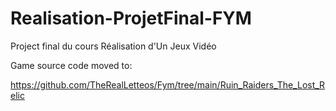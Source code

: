 # Realisation-ProjetFinal-FYM
Project final du cours Réalisation d'Un Jeux Vidéo

Game source code moved to:

https://github.com/TheRealLetteos/Fym/tree/main/Ruin_Raiders_The_Lost_Relic
